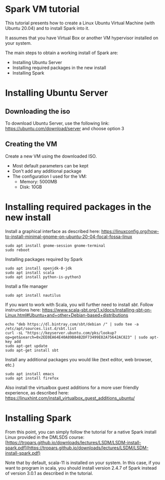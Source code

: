 # Spark VM tutorial

This tutorial presents how to create a Linux Ubuntu Virtual Machine (with Ubuntu 20.04) and to install Spark into it.

It assumes that you have Virtual Box or another VM hypervisor installed on your system.

The main steps to obtain a working install of Spark are:
- Installing Ubuntu Server
- Installing required packages in the new install
- Installing Spark

# Installing Ubuntu Server

## Downloading the iso

To download Ubuntu Server, use the following link: https://ubuntu.com/download/server and choose option 3

## Creating the VM

Create a new VM using the downloaded ISO. 
- Most default parameters can be kept
- Don't add any additional package
- The configuration I used for the VM:
  + Memory: 5000MB
  + Disk: 10GB


# Installing required packages in the new install

Install a graphical interface as described here: https://linuxconfig.org/how-to-install-minimal-gnome-on-ubuntu-20-04-focal-fossa-linux

```
sudo apt install gnome-session gnome-terminal 
sudo reboot
```

Installing packages required by Spark
```
sudo apt install openjdk-8-jdk
sudo apt install scala
sudo apt install python-is-python3
```

Install a file manager
```
sudo apt install nautilus
```

If you want to work with Scala, you will further need to install *sbt*. Follow instructions here: https://www.scala-sbt.org/1.x/docs/Installing-sbt-on-Linux.html#Ubuntu+and+other+Debian-based+distributions

```
echo "deb https://dl.bintray.com/sbt/debian /" | sudo tee -a /etc/apt/sources.list.d/sbt.list
curl -sL "https://keyserver.ubuntu.com/pks/lookup?op=get&search=0x2EE0EA64E40A89B84B2DF73499E82A75642AC823" | sudo apt-key add
sudo apt-get update
sudo apt-get install sbt
```

Install any additional packages you would like (text editor, web browser, etc.)
```
sudo apt install emacs
sudo apt install firefox
```

Also install the virtualbox guest additions for a more user friendly experience, as described here: https://linuxhint.com/install_virtualbox_guest_additions_ubuntu/

# Installing Spark

From this point, you can simply follow the tutorial for a native Spark install Linux provided in the DMLSDS course: [https://tropars.github.io/downloads/lectures/LSDM/LSDM-install-spark.pdf](https://tropars.github.io/downloads/lectures/LSDM/LSDM-install-spark.pdf)

Note that by default, scala-11 is installed on your system. In this case, if you want to program in scala, you should install version 2.4.7 of Spark instead of version 3.0.1 as described in the tutorial.
